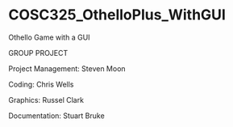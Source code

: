 COSC325_OthelloPlus_WithGUI
===========================

Othello Game with a GUI

GROUP PROJECT

Project Management: Steven Moon

Coding: Chris Wells

Graphics: Russel Clark

Documentation: Stuart Bruke
